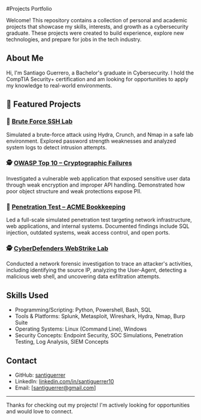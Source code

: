 #Projects Portfolio

Welcome! This repository contains a collection of personal and academic projects that showcase my skills, interests, and growth as a cybersecurity graduate. These projects were created to build experience, explore new technologies, and prepare for jobs in the tech industry.


## About Me

Hi, I'm Santiago Guerrero, a Bachelor's graduate in Cybersecurity. I hold the CompTIA Security+ certification and am looking for opportunities to apply my knowledge to real-world environments.

## 🔐 Featured Projects

### 🧠 [Brute Force SSH Lab](https://github.com/santiguerrer/brute-force-lab)
Simulated a brute-force attack using Hydra, Crunch, and Nmap in a safe lab environment. Explored password strength weaknesses and analyzed system logs to detect intrusion attempts.

### 🕵️ [OWASP Top 10 – Cryptographic Failures](https://github.com/santiguerrer/owasp-crypto-failures-lab)
Investigated a vulnerable web application that exposed sensitive user data through weak encryption and improper API handling. Demonstrated how poor object structure and weak protections expose PII.

### 🧪 [Penetration Test – ACME Bookkeeping](https://github.com/santiguerrer/acme-penetration-test)
Led a full-scale simulated penetration test targeting network infrastructure, web applications, and internal systems. Documented findings include SQL injection, outdated systems, weak access control, and open ports.

### 🕵️ [CyberDefenders WebStrike Lab](https://github.com/santiguerrer/webstrike-lab)
Conducted a network forensic investigation to trace an attacker's activities, including identifying the source IP, analyzing the User-Agent, detecting a malicious web shell, and uncovering data exfiltration attempts.


## Skills Used

- Programming/Scripting: Python, Powershell, Bash, SQL
- Tools & Platforms: Splunk, Metasploit, Wireshark, Hydra, Nmap, Burp Suite
- Operating Systems: Linux (Command Line), Windows
- Security Concepts: Endpoint Security, SOC Simulations, Penetration Testing, Log Analysis, SIEM Concepts

## Contact

- GitHub: [santiguerrer](https://github.com/santiguerrer)
- LinkedIn: [linkedin.com/in/santiguerrer10](https://linkedin.com/in/santiguerrer10)
- Email: [santiguerrer@gmail.com]

---

Thanks for checking out my projects! I'm actively looking for opportunities and would love to connect.
